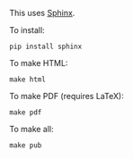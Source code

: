 This uses [Sphinx](http://www.sphinx-doc.org/).

To install:
```
pip install sphinx
```
To make HTML:
```
make html
```
To make PDF (requires LaTeX):
```
make pdf
```
To make all:
```
make pub
```
